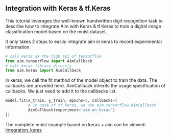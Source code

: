 ## Integration with Keras & tf.Keras

This tutorial leverages the well-known handwritten digit recognition task to describe how to integrate Aim with Keras & tf.Keras to train a digital image classification model based on the mnist dataset.

It only takes 2 steps to easily integrate aim in keras to record experimental information.

```python
# call keras as the high api of tensorflow 
from aim.tensorflow import AimCallback
# call keras library directly
from aim.keras import AimCallback
```

In keras, we call the fit method of the model object to train the data. The callbacks are provided here. AimCallback inherits the usage specification of callbacks. We just need to add it to the callbacks list.

```python
model.fit(x_train, y_train, epochs=5, callbacks=[
          # in case of tf.keras, we use aim.tensorflow.AimCallback 
          AimCallback(experiment='aim_on_keras')                                      
])
```

The complete mnist example based on keras + aim can be viewed: [Integration_keras](https://colab.research.google.com/drive/18V8OTQ9RtLEit_yjAZAtUY1jXQmfQ0RN?usp=sharing)

